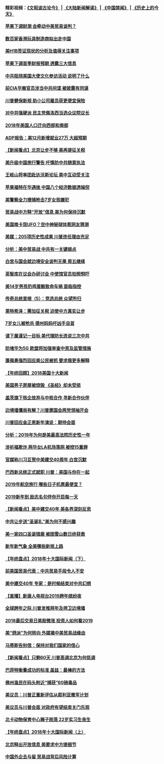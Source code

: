 #### 精彩视频：[《文昭谈古论今》](https://github.com/gfw-breaker/wenzhao/blob/master/README.md?t=01040931) | [《大陆新闻解读》](https://github.com/gfw-breaker/ntdtv-comedy/blob/master/README.md?t=01040931) | [《中国禁闻》](https://github.com/gfw-breaker/ntdtv-news/blob/master/README.md?t=01040931) | [《历史上的今天》](https://github.com/gfw-breaker/today-in-history/blob/master/README.md?t=01040931) 

#### [苹果下调财测 会牵动中美贸易谈判？](../pages/nsc412/n10952252.md?t=01040931) 

#### [数百家香港玩具制造商拟出走中国](../pages/nsc412/n10952124.md?t=01040931) 

#### [美H1B签证现状的分析及值得关注事项](../pages/nsc412/n10951979.md?t=01040931) 

#### [苹果下调首季财报预期 透露三大信息](../pages/nsc412/n10951956.md?t=01040931) 

#### [中共阻挠美国大使文化参访活动 说明了什么](../pages/nsc412/n10951984.md?t=01040931) 

#### [前CIA华裔官员涉当中共间谍 被披露有同谋](../pages/nsc412/n10951790.md?t=01040931) 

#### [川普健保新规 助小公司雇员获更便宜保险](../pages/nsc412/n10951794.md?t=01040931) 

#### [对中共强硬派 民主党佩洛西当选众议院议长](../pages/nsc412/n10951972.md?t=01040931) 

#### [2018年美国人口迁向西部和南部](../pages/nsc412/n10952010.md?t=01040931) 

#### [ADP报告：美12月新增就业27万 大超预期](../pages/nsc412/n10951861.md?t=01040931) 

#### [【新闻看点】北京让步不够 美再提征关税](../pages/nsc412/n10951578.md?t=01040931) 

#### [美升级中国旅行警告 吁慎防中共随意执法](../pages/nsc412/n10951639.md?t=01040931) 

#### [王岐山将率团赴达沃斯论坛 美中互动受关注](../pages/nsc412/n10951468.md?t=01040931) 

#### [苹果福特在华遇挫 中国八个经济数据透端倪](../pages/nsc412/n10951457.md?t=01040931) 

#### [美警察全力搜捕枪击7岁女孩嫌犯](../pages/nsc412/n10951049.md?t=01040931) 

#### [贸易战中方释“开放”信息 美为何保持沉默](../pages/nsc412/n10949769.md?t=01040931) 

#### [美国南卡现UFO？空中神秘球体惹网友猜测](../pages/nsc412/n10950078.md?t=01040931) 

#### [美媒：205项历史性成果 川普连任理由充足](../pages/nsc412/n10950036.md?t=01040931) 

#### [分析：美中贸易战 中共有一关键弱点](../pages/nsc412/n10949574.md?t=01040931) 

#### [白宫与国会就边境安全谈判无果 周五继续](../pages/nsc412/n10949727.md?t=01040931) 

#### [英智库在议会办研讨会 中使馆官员拍照恫吓](../pages/nsc412/n10949621.md?t=01040931) 

#### [美14岁男孩扔鸡蛋酿致命车祸 面临指控](../pages/nsc412/n10949652.md?t=01040931) 

#### [传奇总统里根（5）：竞选总统 众望所归](../pages/nsc412/n10947759.md?t=01040931) 

#### [莱特希泽：需加征关税 迫使中方真实让步](../pages/nsc412/n10949586.md?t=01040931) 

#### [7岁女儿被枪杀 德州妈妈吁凶手自首](../pages/nsc412/n10949564.md?t=01040931) 

#### [请下属谨记一目标 美代理防长连说三次中共](../pages/nsc412/n10949505.md?t=01040931) 

#### [防堵华为5G 欧盟将加强审查中资及监管措施](../pages/nsc412/n10949397.md?t=01040931) 

#### [蓬佩奥强烈回应美公民被抓 要求俄更多解释](../pages/nsc412/n10949408.md?t=01040931) 

#### [【年终回顾】2018美国十大新闻](../pages/nsc412/n10925198.md?t=01040931) 

#### [美国男子房屋被烧毁 《圣经》却未受损](../pages/nsc412/n10947564.md?t=01040931) 

#### [盖茨旗下核企放弃与中核合作 寻新合作伙伴](../pages/nsc412/n10947386.md?t=01040931) 

#### [边境墙僵局有解？川普邀国会两党领袖开会](../pages/nsc412/n10947197.md?t=01040931) 

#### [川普回应金正恩新年演说：期待会面](../pages/nsc412/n10947826.md?t=01040931) 

#### [分析：2019年为何是美最高法院历史性一年](../pages/nsc412/n10946956.md?t=01040931) 

#### [涉祈福欺诈 两华女LA机场落网 被控15重罪](../pages/nsc412/n10947313.md?t=01040931) 

#### [官媒称川习互贺中美建交40周年 白宫沉默](../pages/nsc412/n10946780.md?t=01040931) 

#### [巴西新总统正式就职 川普：美国与你在一起](../pages/nsc412/n10947092.md?t=01040931) 

#### [2019年航空旅行 哪些日子机票最便宜？](../pages/nsc412/n10946996.md?t=01040931) 

#### [2019新年到 励志名句伴你开启每一天](../pages/nsc412/n10946988.md?t=01040931) 

#### [【新闻看点】美中建交40年 美各界深刻反思](../pages/nsc412/n10946586.md?t=01040931) 

#### [中共让步送“圣诞礼”美为何不感兴趣](../pages/nsc412/n10946815.md?t=01040931) 

#### [美一家四口圣诞猎鹿 被困雪山数日终获救](../pages/nsc412/n10946629.md?t=01040931) 

#### [新年新气象 全美哪些新规上路](../pages/nsc412/n10946572.md?t=01040931) 

#### [【年终盘点】2018年十大国际新闻（下）](../pages/nsc412/n10925458.md?t=01040931) 

#### [前美国贸易代表：中共贸易手段令人不安](../pages/nsc412/n10945914.md?t=01040931) 

#### [美中建交40年 专家：是时候结束对中共幻想](../pages/nsc412/n10945197.md?t=01040931) 

#### [【直播】新唐人电视台2019跨年缤纷夜](../pages/nsc412/n10921399.md?t=01040931) 

#### [全球跨年之际 川普发推拜年及捍卫边境墙](../pages/nsc412/n10944547.md?t=01040931) 

#### [2018最后交易日美股微涨 投资人如何看2019](../pages/nsc412/n10944797.md?t=01040931) 

#### [美“鸽派”为何转向 外媒揭中美贸易战缘由](../pages/nsc412/n10944317.md?t=01040931) 

#### [马蒂斯告别信：保持对我们国家的信心](../pages/nsc412/n10944833.md?t=01040931) 

#### [【新闻看点】只剩60天 川普高调北京为何低调](../pages/nsc412/n10944583.md?t=01040931) 

#### [巴菲特衡量成功的标准 盖兹：最棒的方法](../pages/nsc412/n10944666.md?t=01040931) 

#### [佛州渔民在码头附近“捕获”60磅毒品](../pages/nsc412/n10944528.md?t=01040931) 

#### [美议员：川普正重新评估从叙利亚撤军计划](../pages/nsc412/n10944364.md?t=01040931) 

#### [美议员与川普会面 对政府有望结束关门乐观](../pages/nsc412/n10944086.md?t=01040931) 

#### [北卡动物保育中心狮子脱笼 22岁实习生丧生](../pages/nsc412/n10944091.md?t=01040931) 

#### [【年终盘点】2018年十大国际新闻（上）](../pages/nsc412/n10924773.md?t=01040931) 

#### [北京释出开放信息 美要求中方提细节](../pages/nsc412/n10942850.md?t=01040931) 

#### [中国外企去与留 贸易战背后风险计算](../pages/nsc412/n10942968.md?t=01040931) 

